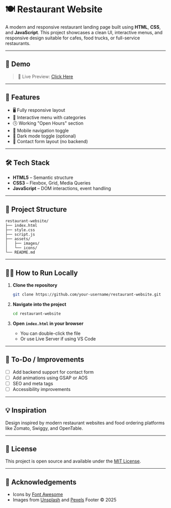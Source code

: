 # 🍽️ Restaurant Website

A modern and responsive restaurant landing page built using **HTML**, **CSS**, and **JavaScript**. This project showcases a clean UI, interactive menus, and responsive design suitable for cafes, food trucks, or full-service restaurants.

---

## 📸 Demo

> 📍 Live Preview: [Click Here]((https://AKASH-ADAK.github.io/Restaurent/)) 
---

## 🚀 Features

- 🖥️ Fully responsive layout
- 🍔 Interactive menu with categories
- 🕓 Working "Open Hours" section
- 📱 Mobile navigation toggle
- 🌙 Dark mode toggle (optional)
- 📧 Contact form layout (no backend)

---

## 🛠️ Tech Stack

- **HTML5** – Semantic structure
- **CSS3** – Flexbox, Grid, Media Queries
- **JavaScript** – DOM interactions, event handling

---

## 📂 Project Structure

```plaintext
restaurant-website/
├── index.html
├── style.css
├── script.js
├── assets/
│   ├── images/
│   └── icons/
└── README.md
````
---
## 🧑‍🍳 How to Run Locally
1. **Clone the repository**
   ```bash
   git clone https://github.com/your-username/restaurant-website.git
   ```

2. **Navigate into the project**

   ```bash
   cd restaurant-website
   ```

3. **Open `index.html` in your browser**

   * You can double-click the file
   * Or use Live Server if using VS Code

---

## 📌 To-Do / Improvements

* [ ] Add backend support for contact form
* [ ] Add animations using GSAP or AOS
* [ ] SEO and meta tags
* [ ] Accessibility improvements

---

## 💡 Inspiration

Design inspired by modern restaurant websites and food ordering platforms like Zomato, Swiggy, and OpenTable.

---

## 📄 License

This project is open source and available under the [MIT License](LICENSE).

---

## 🙌 Acknowledgements

* Icons by [Font Awesome](https://fontawesome.com/)
* Images from [Unsplash](https://unsplash.com/) and [Pexels](https://www.pexels.com/)
Footer
© 2025 
